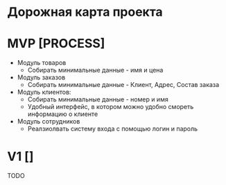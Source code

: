 # Дорожная карта проекта 

# MVP [PROCESS]
  * Модуль товаров
    * Собирать минимальные данные - имя и цена
  * Модуль заказов
    * Собирать минимальные данные - Клиент, Адрес, Состав заказа
  * Модуль клиентов:
    * Собирать минимальные данные - номер и имя
    * Удобный интерфейс, в котором можно удобно смореть информацию о клиенте
  * Модуль сотрудников
    * Реалзиолвать систему входа с помощью логин и пароль


# V1 []
TODO 





